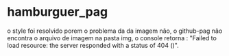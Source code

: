 # hamburguer_pag
o style foi resolvido porem o problema da da imagem não, o github-pag não encontra o arquivo de imagem na pasta img, o console retorna : "Failed to load resource: the server responded with a status of 404 ()".